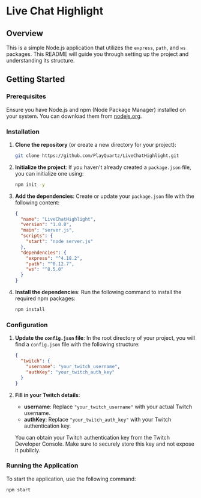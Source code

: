 # Live Chat Highlight 

## Overview
This is a simple Node.js application that utilizes the `express`, `path`, and `ws` packages. This README will guide you through setting up the project and understanding its structure.

## Getting Started

### Prerequisites
Ensure you have Node.js and npm (Node Package Manager) installed on your system. You can download them from [nodejs.org](https://nodejs.org/).

### Installation

1. **Clone the repository** (or create a new directory for your project):
    ```sh
    git clone https://github.com/PlayQuartz/LiveChatHighlight.git
    ```


2. **Initialize the project**:
    If you haven't already created a `package.json` file, you can initialize one using:
    ```sh
    npm init -y
    ```

3. **Add the dependencies**:
    Create or update your `package.json` file with the following content:
    ```json
    {
      "name": "LiveChatHighlight",
      "version": "1.0.0",
      "main": "server.js",
      "scripts": {
        "start": "node server.js"
      },
      "dependencies": {
        "express": "^4.18.2",
        "path": "^0.12.7",
        "ws": "^8.5.0"
      }
    }
    ```

4. **Install the dependencies**:
    Run the following command to install the required npm packages:
    ```sh
    npm install
    ```

### Configuration

1. **Update the `config.json` file**:
    In the root directory of your project, you will find a `config.json` file with the following structure:
    ```json
    {
      "twitch": {
        "username": "your_twitch_username",
        "authKey": "your_twitch_auth_key"
      }
    }
    ```

2. **Fill in your Twitch details**:
    - **username**: Replace `"your_twitch_username"` with your actual Twitch username.
    - **authKey**: Replace `"your_twitch_auth_key"` with your Twitch authentication key.

    You can obtain your Twitch authentication key from the Twitch Developer Console. Make sure to securely store this key and not expose it publicly.

### Running the Application

To start the application, use the following command:
```sh
npm start
